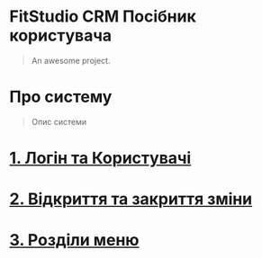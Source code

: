 # FitStudio CRM Посібник користувача

> An awesome project.

# Про систему

> Опис системи

# [1. Логін та Користувачі](/login/login)

# [2. Відкриття та закриття зміни](/pages/shifts)

# [3. Розділи меню](/menu/menu)